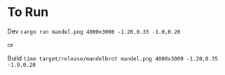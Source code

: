 # To Run

Dev
`cargo run mandel.png 4000x3000 -1.20,0.35 -1.0,0.20`

or 

Build 
`time target/release/mandelbrot mandel.png 4000x3000 -1.20,0.35 -1.0,0.20`

